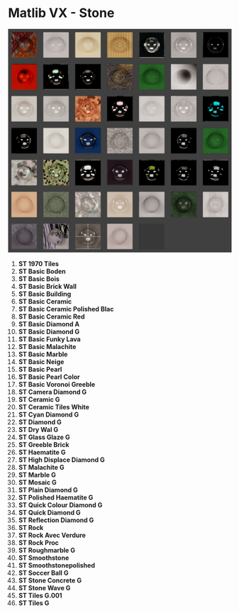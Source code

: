 # Matlib VX - Stone

![Matlib VX Stone](https://github.com/don1138/blender-materials/blob/main/Matlib-VX/Matlib-VX-Stone/Matlib-VX-Stone.jpg)

1. **ST 1970 Tiles**
1. **ST Basic Boden**
1. **ST Basic Bois**
1. **ST Basic Brick Wall**
1. **ST Basic Building**
1. **ST Basic Ceramic**
1. **ST Basic Ceramic Polished Blac**
1. **ST Basic Ceramic Red**
1. **ST Basic Diamond A**
1. **ST Basic Diamond G**
1. **ST Basic Funky Lava**
1. **ST Basic Malachite**
1. **ST Basic Marble**
1. **ST Basic Neige**
1. **ST Basic Pearl**
1. **ST Basic Pearl Color**
1. **ST Basic Voronoi Greeble**
1. **ST Camera Diamond G**
1. **ST Ceramic G**
1. **ST Ceramic Tiles White**
1. **ST Cyan Diamond G**
1. **ST Diamond G**
1. **ST Dry Wal G**
1. **ST Glass Glaze G**
1. **ST Greeble Brick**
1. **ST Haematite G**
1. **ST High Displace Diamond G**
1. **ST Malachite G**
1. **ST Marble G**
1. **ST Mosaic G**
1. **ST Plain Diamond G**
1. **ST Polished Haematite G**
1. **ST Quick Colour Diamond G**
1. **ST Quick Diamond G**
1. **ST Reflection Diamond G**
1. **ST Rock**
1. **ST Rock Avec Verdure**
1. **ST Rock Proc**
1. **ST Roughmarble G**
1. **ST Smoothstone**
1. **ST Smoothstonepolished**
1. **ST Soccer Ball G**
1. **ST Stone Concrete G**
1. **ST Stone Wave G**
1. **ST Tiles G.001**
1. **ST Tiles G**

